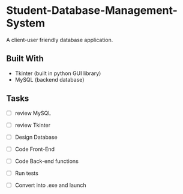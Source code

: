 # Student-Database-Management-System
A client-user friendly database application.

## Built With
- Tkinter (built in python GUI library)
- MySQL (backend database)

## Tasks
- [ ] review MySQL
- [ ] review Tkinter
- [ ] Design Database
- [ ] Code Front-End
- [ ] Code Back-end functions
- [ ] Run tests
- [ ] Convert into .exe and launch
 
